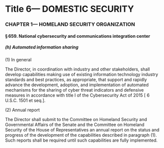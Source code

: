 
# Title 6— DOMESTIC SECURITY
### CHAPTER 1— HOMELAND SECURITY ORGANIZATION
#### § 659. National cybersecurity and communications integration center
##### (h) Automated information sharing

(1) In general

The Director, in coordination with industry and other stakeholders, shall develop capabilities making use of existing information technology industry standards and best practices, as appropriate, that support and rapidly advance the development, adoption, and implementation of automated mechanisms for the sharing of cyber threat indicators and defensive measures in accordance with title I of the Cybersecurity Act of 2015 [ 6 U.S.C. 1501 et seq.].

(2) Annual report

The Director shall submit to the Committee on Homeland Security and Governmental Affairs of the Senate and the Committee on Homeland Security of the House of Representatives an annual report on the status and progress of the development of the capabilities described in paragraph (1). Such reports shall be required until such capabilities are fully implemented.
